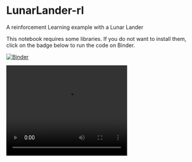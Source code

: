 # LunarLander-rl
A reinforcement Learning example with a Lunar Lander

This notebook requires some libraries. If you do not want to install them, click on the badge below to run the code on Binder.

[![Binder](https://mybinder.org/badge_logo.svg)](https://mybinder.org/v2/gh/Fragar8/LunarLander-rl/HEAD)


<video width="320" height="240" controls>
  <source src="videos/lunar_lander_6.mp4" type="video/mp4">
  Il tuo browser non supporta il tag video.
</video>
